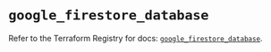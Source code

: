 # `google_firestore_database`

Refer to the Terraform Registry for docs: [`google_firestore_database`](https://registry.terraform.io/providers/hashicorp/google-beta/6.44.0/docs/resources/google_firestore_database).
